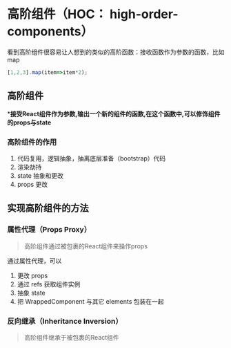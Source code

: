 # 高阶组件（HOC： high-order-components）

看到高阶组件很容易让人想到的类似的高阶函数：接收函数作为参数的函数，比如map
```javascript
[1,2,3].map(item=>item*2);
```
## 高阶组件
***接受React组件作为参数,输出一个新的组件的函数,在这个函数中,可以修饰组件的props与state**

### 高阶组件的作用
1. 代码复用，逻辑抽象，抽离底层准备（bootstrap）代码
2. 渲染劫持
3. state 抽象和更改
4. props 更改

## 实现高阶组件的方法
### 属性代理（Props Proxy）
> 高阶组件通过被包裹的React组件来操作props

通过属性代理，可以
1. 更改 props
2. 通过 refs 获取组件实例
3. 抽象 state
4. 把 WrappedComponent 与其它 elements 包装在一起

### 反向继承（Inheritance Inversion）
> 高阶组件继承于被包裹的React组件
